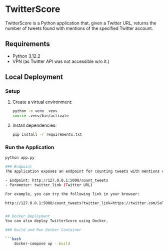 # TwitterScore
TwitterScore is a Python application that, given a Twitter URL, returns the number of tweets found with mentions of the specified Twitter account.

## Requirements

- Python 3.12.2
- VPN (as Twitter API was not accessible w/o it.)

## Local Deployment

### Setup

1. Create a virtual environment:

    ```bash
    python -m venv .venv
    source .venv/bin/activate
    ```

2. Install dependencies:

    ```bash
    pip install -r requirements.txt
    ```

### Run the Application
```bash
python app.py  

### Endpoint
The application exposes an endpoint for counting tweets with mentions of a specified Twitter account.

- Endpoint: http://127.0.0.1:5000/count_tweets
- Parameter: twitter_link (Twitter URL)

For example, you can try the following link in your browser:

http://127.0.0.1:5000/count_tweets?twitter_link=https://twitter.com/SolSnap_


## Docker Deployment
You can also deploy TwitterScore using Docker.

### Build and Run Docker Container

```bash
    docker-compose up --build

   
